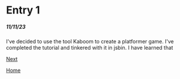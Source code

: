 # Entry 1
##### 11/11/23

I've decided to  use the tool Kaboom to create a platformer game. I've completed the tutorial and tinkered with it in jsbin. I have learned that 

[Next](entry02.md)

[Home](../README.md)
